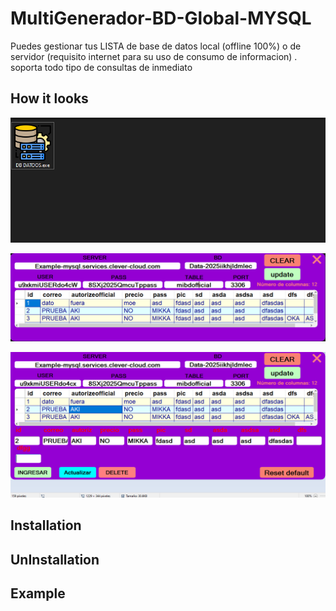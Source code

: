 
# MultiGenerador-BD-Global-MYSQL
Puedes gestionar tus LISTA de base de datos local (offline 100%) o de servidor (requisito internet para su uso de consumo de informacion) . soporta todo tipo de consultas de inmediato  

## How it looks
![software](IMG/1.png)

![software2](IMG/2.png)

![software3](IMG/3.png)
 
  
## Installation


## UnInstallation


    
## Example

